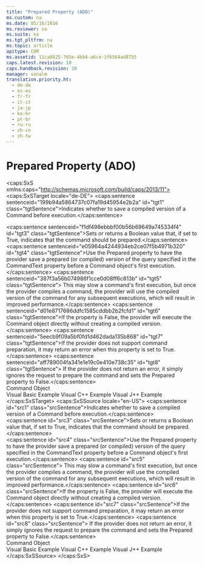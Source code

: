 ```yaml
---
title: "Prepared Property (ADO)"
ms.custom: na
ms.date: 05/16/2016
ms.reviewer: na
ms.suite: na
ms.tgt_pltfrm: na
ms.topic: article
apitype: COM
ms.assetid: 11ca8825-765e-4bb4-a6ce-3f6564ad8755
caps.latest.revision: 10
caps.handback.revision: 10
manager: sonalm
translation.priority.ht: 
  - de-de
  - es-es
  - fr-fr
  - it-it
  - ja-jp
  - ko-kr
  - pt-br
  - ru-ru
  - zh-cn
  - zh-tw
---
```

# Prepared Property (ADO)
<?xml version="1.0" encoding="utf-8"?>
<caps:SxS xmlns:caps="http://schemas.microsoft.com/build/caps/2013/11">
  <caps:SxSTarget locale="de-DE">
    <developerReferenceWithoutSyntaxDocument xsi:schemaLocation="http://ddue.schemas.microsoft.com/authoring/2003/5 http://dduestorage.blob.core.windows.net/ddueschema/developer.xsd" xmlns="http://ddue.schemas.microsoft.com/authoring/2003/5" xmlns:xlink="http://www.w3.org/1999/xlink" xmlns:xsi="http://www.w3.org/2001/XMLSchema-instance">
      <introduction>
        <para>
          <caps:sentence sentenceid="199b94a5864737c07fa19d45954e2b2a" id="tgt1" class="tgtSentence">Indicates whether to save a compiled version of a <legacyLink xlink:href="a02c22fb-542d-465e-a629-30fd59dcbebf">Command</legacyLink> before execution.</caps:sentence>
        </para>
      </introduction>
      <section>
        <title>
          <caps:sentence sentenceid="6f253c84dca33d0cd6f1b864ea701e8a" id="tgt2" class="tgtSentence">Settings and Return Values</caps:sentence>
        </title>
        <content>
          <para>
            <caps:sentence sentenceid="f1df498ebbbf00b56b69649a745334f4" id="tgt3" class="tgtSentence">Sets or returns a <languageKeyword>Boolean</languageKeyword> value that, if set to <languageKeyword>True</languageKeyword>, indicates that the command should be prepared.</caps:sentence>
          </para>
        </content>
      </section>
      <languageReferenceRemarks>
        <content>
          <para>
            <caps:sentence sentenceid="e05964a4244934eb2ce07f5b4971b320" id="tgt4" class="tgtSentence">Use the <unmanagedCodeEntityReference>Prepared</unmanagedCodeEntityReference> property to have the provider save a prepared (or compiled) version of the query specified in the <legacyLink xlink:href="4dd7e82a-8da5-4a4e-b439-11a29286fa0e">CommandText</legacyLink> property before a <legacyLink xlink:href="a02c22fb-542d-465e-a629-30fd59dcbebf">Command</legacyLink> object's first execution.</caps:sentence>
            <caps:sentence sentenceid="387f3a56b074986f1cce0d08ff6c813b" id="tgt5" class="tgtSentence"> This may slow a command's first execution, but once the provider compiles a command, the provider will use the compiled version of the command for any subsequent executions, which will result in improved performance.</caps:sentence>
          </para>
          <para>
            <caps:sentence sentenceid="d01e8717686ddfc1585cddbb2b2fcfd1" id="tgt6" class="tgtSentence">If the property is <languageKeyword>False</languageKeyword>, the provider will execute the <unmanagedCodeEntityReference>Command</unmanagedCodeEntityReference> object directly without creating a compiled version.</caps:sentence>
          </para>
          <para>
            <caps:sentence sentenceid="5eecb9f09a5bf0fd1d462dada135b868" id="tgt7" class="tgtSentence">If the provider does not support command preparation, it may return an error when this property is set to <languageKeyword>True</languageKeyword>.</caps:sentence>
            <caps:sentence sentenceid="aff789004fa341e1e19c0e410e738c35" id="tgt8" class="tgtSentence"> If the provider does not return an error, it simply ignores the request to prepare the command and sets the <unmanagedCodeEntityReference>Prepared</unmanagedCodeEntityReference> property to <languageKeyword>False</languageKeyword>.</caps:sentence>
          </para>
        </content>
      </languageReferenceRemarks>
      <section>
        <title>
          <caps:sentence sentenceid="2f342d3be839cc5b67ae0de7d404b8e6" id="tgt9" class="tgtSentence">Applies To</caps:sentence>
        </title>
        <content>
          <para>
            <link xlink:href="a02c22fb-542d-465e-a629-30fd59dcbebf">Command Object</link>
          </para>
        </content>
      </section>
      <relatedTopics>
        <link xlink:href="e3a3db2d-7f73-4288-ad08-5468f251d610">Visual Basic Example</link>
        <link xlink:href="f697ac1a-f125-42b5-bbf6-762a7fa30ae3">Visual C++ Example</link>
        <link xlink:href="fc52ea7c-1b3b-4874-9db9-4d2e01d794c3">Visual J++ Example</link>
      </relatedTopics>
    </developerReferenceWithoutSyntaxDocument>
  </caps:SxSTarget>
  <caps:SxSSource locale="en-US">
    <developerReferenceWithoutSyntaxDocument xsi:schemaLocation="http://ddue.schemas.microsoft.com/authoring/2003/5 http://dduestorage.blob.core.windows.net/ddueschema/developer.xsd" xmlns="http://ddue.schemas.microsoft.com/authoring/2003/5" xmlns:xlink="http://www.w3.org/1999/xlink" xmlns:xsi="http://www.w3.org/2001/XMLSchema-instance">
      <introduction>
        <para>
          <caps:sentence id="src1" class="srcSentence">Indicates whether to save a compiled version of a <legacyLink xlink:href="a02c22fb-542d-465e-a629-30fd59dcbebf">Command</legacyLink> before execution.</caps:sentence>
        </para>
      </introduction>
      <section>
        <title>
          <caps:sentence id="src2" class="srcSentence">Settings and Return Values</caps:sentence>
        </title>
        <content>
          <para>
            <caps:sentence id="src3" class="srcSentence">Sets or returns a <languageKeyword>Boolean</languageKeyword> value that, if set to <languageKeyword>True</languageKeyword>, indicates that the command should be prepared.</caps:sentence>
          </para>
        </content>
      </section>
      <languageReferenceRemarks>
        <content>
          <para>
            <caps:sentence id="src4" class="srcSentence">Use the <unmanagedCodeEntityReference>Prepared</unmanagedCodeEntityReference> property to have the provider save a prepared (or compiled) version of the query specified in the <legacyLink xlink:href="4dd7e82a-8da5-4a4e-b439-11a29286fa0e">CommandText</legacyLink> property before a <legacyLink xlink:href="a02c22fb-542d-465e-a629-30fd59dcbebf">Command</legacyLink> object's first execution.</caps:sentence>
            <caps:sentence id="src5" class="srcSentence"> This may slow a command's first execution, but once the provider compiles a command, the provider will use the compiled version of the command for any subsequent executions, which will result in improved performance.</caps:sentence>
          </para>
          <para>
            <caps:sentence id="src6" class="srcSentence">If the property is <languageKeyword>False</languageKeyword>, the provider will execute the <unmanagedCodeEntityReference>Command</unmanagedCodeEntityReference> object directly without creating a compiled version.</caps:sentence>
          </para>
          <para>
            <caps:sentence id="src7" class="srcSentence">If the provider does not support command preparation, it may return an error when this property is set to <languageKeyword>True</languageKeyword>.</caps:sentence>
            <caps:sentence id="src8" class="srcSentence"> If the provider does not return an error, it simply ignores the request to prepare the command and sets the <unmanagedCodeEntityReference>Prepared</unmanagedCodeEntityReference> property to <languageKeyword>False</languageKeyword>.</caps:sentence>
          </para>
        </content>
      </languageReferenceRemarks>
      <section>
        <title>
          <caps:sentence id="src9" class="srcSentence">Applies To</caps:sentence>
        </title>
        <content>
          <para>
            <link xlink:href="a02c22fb-542d-465e-a629-30fd59dcbebf">Command Object</link>
          </para>
        </content>
      </section>
      <relatedTopics>
        <link xlink:href="e3a3db2d-7f73-4288-ad08-5468f251d610">Visual Basic Example</link>
        <link xlink:href="f697ac1a-f125-42b5-bbf6-762a7fa30ae3">Visual C++ Example</link>
        <link xlink:href="fc52ea7c-1b3b-4874-9db9-4d2e01d794c3">Visual J++ Example</link>
      </relatedTopics>
    </developerReferenceWithoutSyntaxDocument>
  </caps:SxSSource>
</caps:SxS>